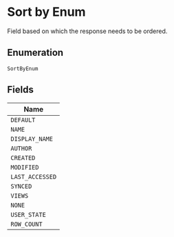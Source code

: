 
# Sort by Enum

Field based on which the response needs to be ordered.

## Enumeration

`SortByEnum`

## Fields

| Name |
|  --- |
| `DEFAULT` |
| `NAME` |
| `DISPLAY_NAME` |
| `AUTHOR` |
| `CREATED` |
| `MODIFIED` |
| `LAST_ACCESSED` |
| `SYNCED` |
| `VIEWS` |
| `NONE` |
| `USER_STATE` |
| `ROW_COUNT` |

